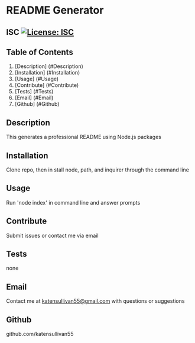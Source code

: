 # README Generator
## ISC [![License: ISC](https://img.shields.io/badge/License-ISC-blue.svg)](https://opensource.org/licenses/ISC)

## Table of Contents
1. [Description] (#Description)
2. [Installation] (#Installation)
3. [Usage] (#Usage)
4. [Contribute] (#Contribute)
5. [Tests] (#Tests)
6. [Email] (#Email)
7. [Github] (#Github)

## Description

This generates a professional README using Node.js packages

## Installation

Clone repo, then in stall node, path, and inquirer through the command line

## Usage

Run 'node index' in command line and answer prompts

## Contribute

Submit issues or contact me via email

## Tests

none

## Email

Contact me at katensullivan55@gmail.com with questions or suggestions

## Github

github.com/katensullivan55